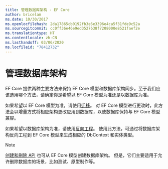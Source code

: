 ```yaml
---
title: 管理数据库架构 - EF Core
author: bricelam
ms.date: 10/30/2017
ms.openlocfilehash: 2da17865cb0192fb3e6e3396e4ca5f31fde9c52a
ms.sourcegitcommit: cc0ff36e46e9ed3527638f7208000e8521faef2e
ms.translationtype: HT
ms.contentlocale: zh-CN
ms.lasthandoff: 03/06/2020
ms.locfileid: "78412732"
---
```

# <a name="managing-database-schemas"></a>管理数据库架构

EF Core 提供两种主要方法来保持 EF Core 模型和数据库架构同步。至于我们应该选用哪个方法，请确定你是希望以 EF Core 模型为准还是以数据库为准。

如果希望以 EF Core 模型为准，请使用[迁移][1]。 对 EF Core 模型进行更改时，此方法会以增量方式将相应架构更改应用到数据库，以使数据库保持与 EF Core 模型兼容。

如果希望以数据库架构为准，请使用[反向工程][2]。 使用此方法，可通过将数据库架构反向工程到 EF Core 模型来生成相应的 DbContext 和实体类型。

> [!NOTE]
> [创建和删除 API][3] 也可从 EF Core 模型创建数据库架构。 但是，它们主要适用于允许删除数据库的场景，比如测试、原型制作等。


  [1]: migrations/index.md
  [2]: scaffolding.md
  [3]: ensure-created.md
